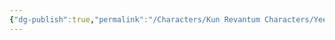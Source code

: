 ```yaml
---
{"dg-publish":true,"permalink":"/Characters/Kun Revantum Characters/Yeemick - Hugh Januts/"}
---
```


